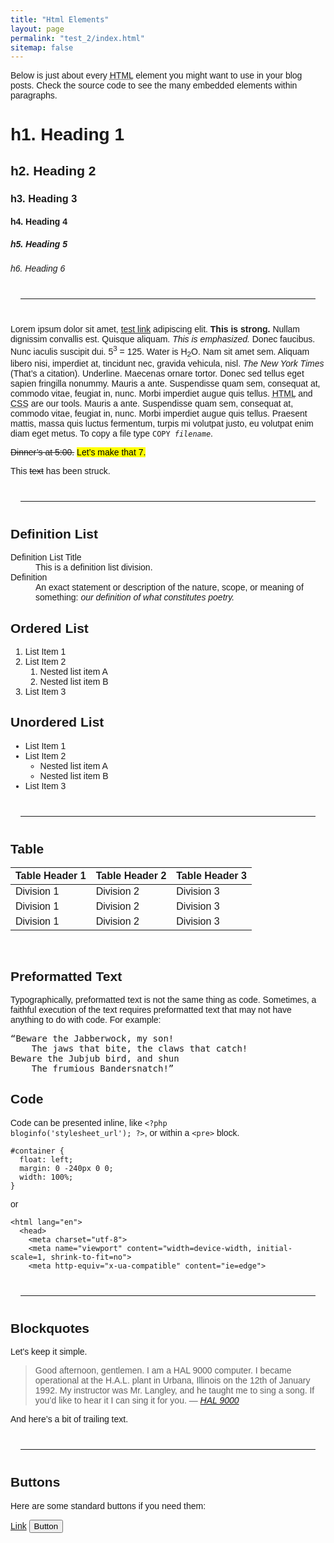 ```yaml
---
title: "Html Elements"
layout: page
permalink: "test_2/index.html"
sitemap: false
---
```


<div style="font-family:'PT Sans', sans-serif;">

<p>Below is just about every <abbr title="HyperText Markup Language">HTML</abbr>
element you might want to use in your blog posts. Check the source code to see
the many embedded elements within paragraphs.</p>

<h1>h1. Heading 1</h1>
<h2>h2. Heading 2</h2>
<h3>h3. Heading 3</h3>
<h4>h4. Heading 4</h4>
<h5>h5. Heading 5</h5>
<h6>h6. Heading 6</h6>

<hr style="margin: 2.5rem 1rem">

<p>Lorem ipsum dolor sit amet, <a href="#" title="test link">test link</a>
adipiscing elit. <strong>This is strong.</strong> Nullam dignissim convallis
est. Quisque aliquam. <em>This is emphasized.</em> Donec faucibus. Nunc iaculis
suscipit dui. 5<sup>3</sup> = 125.  Water is H<sub>2</sub>O. Nam sit amet sem.
Aliquam libero nisi, imperdiet at, tincidunt nec, gravida vehicula, nisl.
<cite>The New York Times</cite> (That’s a citation). Underline. Maecenas ornare
tortor. Donec sed tellus eget sapien fringilla nonummy. Mauris a ante.
Suspendisse quam sem, consequat at, commodo vitae, feugiat in, nunc. Morbi
imperdiet augue quis tellus. <abbr title="HyperText Markup Language">HTML</abbr>
and <abbr title="Cascading Style Sheets">CSS</abbr> are our tools. Mauris
a ante. Suspendisse quam sem, consequat at, commodo vitae, feugiat in, nunc.
Morbi imperdiet augue quis tellus. Praesent mattis, massa quis luctus fermentum,
turpis mi volutpat justo, eu volutpat enim diam eget metus. To copy a file type
<code>COPY <var>filename</var></code>.</p>

<p><del>Dinner’s at 5:00.</del> <mark>Let’s make that 7.</mark></p>

<p>This <span style="text-decoration:line-through;">text</span> has been
struck.</p>

<hr style="margin: 2.5rem 1rem">

<h2>Definition List</h2>
<dl>
<dt>Definition List Title</dt>
<dd>This is a definition list division.</dd>

<dt>Definition</dt>
<dd>An exact statement or description of the nature, scope, or meaning of
something: <em>our definition of what constitutes poetry.</em></dd>
</dl>

<h2>Ordered List</h2>
<ol>
  <li>List Item 1</li>
  <li>List Item 2
    <ol>
      <li>Nested list item A</li>
      <li>Nested list item B</li>
    </ol>
  </li>
  <li>List Item 3</li>
</ol>

<h2>Unordered List</h2>
<ul>
  <li>List Item 1</li>
  <li>List Item 2
    <ul>
      <li>Nested list item A</li>
      <li>Nested list item B</li>
    </ul>
  </li>
  <li>List Item 3</li>
</ul>

<hr style="margin: 2.5rem 1rem">

<h2>Table</h2>
<table>
  <thead>
    <tr>
      <th>Table Header 1</th>
      <th>Table Header 2</th>
      <th>Table Header 3</th>
    </tr>
  </thead>
  <tbody>
    <tr>
      <td>Division 1</td>
      <td>Division 2</td>
      <td>Division 3</td>
    </tr>
    <tr>
      <td>Division 1</td>
      <td>Division 2</td>
      <td>Division 3</td>
    </tr>
    <tr>
      <td>Division 1</td>
      <td>Division 2</td>
      <td>Division 3</td>
    </tr>
  </tbody>
</table>
<p>&nbsp;</p>

<h2>Preformatted Text</h2>
<p>Typographically, preformatted text is not the same thing as code. Sometimes,
a faithful execution of the text requires preformatted text that may not have
anything to do with code. For example:</p>

<pre>“Beware the Jabberwock, my son!
    The jaws that bite, the claws that catch!
Beware the Jubjub bird, and shun
    The frumious Bandersnatch!”
</pre>

<h2>Code</h2>
<p>Code can be presented inline, like <code class="highlighter-rouge">&lt;?php
bloginfo('stylesheet_url'); ?&gt;</code>, or within a <code
class="highlighter-rouge">&lt;pre&gt;</code> block.</p>

<div class="language-css highlighter-rouge"><pre class="highlight"><code><span class="nf">#container</span> <span class="p">{</span>
  <span class="nl">float</span><span class="p">:</span> <span class="nb">left</span><span class="p">;</span>
  <span class="nl">margin</span><span class="p">:</span> <span class="m">0</span> <span class="m">-240px</span> <span class="m">0</span> <span class="m">0</span><span class="p">;</span>
  <span class="nl">width</span><span class="p">:</span> <span class="m">100%</span><span class="p">;</span>
<span class="p">}</span>
</code></pre>
</div>

<p>or</p>

<div class="language-html highlighter-rouge"><pre class="highlight"><code><span class="nt">&lt;html</span> <span class="na">lang=</span><span class="s">"en"</span><span class="nt">&gt;</span>
  <span class="nt">&lt;head&gt;</span>
    <span class="nt">&lt;meta</span> <span class="na">charset=</span><span class="s">"utf-8"</span><span class="nt">&gt;</span>
    <span class="nt">&lt;meta</span> <span class="na">name=</span><span class="s">"viewport"</span> <span class="na">content=</span><span class="s">"width=device-width, initial-scale=1, shrink-to-fit=no"</span><span class="nt">&gt;</span>
    <span class="nt">&lt;meta</span> <span class="na">http-equiv=</span><span class="s">"x-ua-compatible"</span> <span class="na">content=</span><span class="s">"ie=edge"</span><span class="nt">&gt;</span>
</code></pre>
</div>

<hr style="margin: 2.5rem 1rem">

<h2>Blockquotes</h2>
<p>Let's keep it simple.</p>

<blockquote>
<p>Good afternoon, gentlemen. I am a HAL 9000 computer. I became operational at
the H.A.L. plant in Urbana, Illinois on the 12th of January 1992. My
instructor was Mr. Langley, and he taught me to sing a song. If you’d like to
hear it I can sing it for you. <cite>— <a href="http://en.wikipedia.org/wiki/HAL_9000">HAL 9000</a></cite></p>
</blockquote>

<p>And here’s a bit of trailing text.</p>

<hr style="margin: 2.5rem 1rem">

<h2>Buttons</h2>
<p>Here are some standard buttons if you need them:</p>

<a class="button" href="#" role="button">Link</a>
<button class="button" type="submit">Button</button>

<p>&nbsp;</p><p>&nbsp;</p>
</div>
